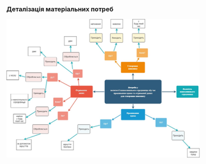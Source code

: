 ### Деталізація матеріальних потреб

![](https://github.com/oleksandrblazhko/ai202-nezhivih/blob/ai202-nezhivih_with_laboratory_work_1/1.1.2-MaterialNeedsDetails/MindMap.jpg)
